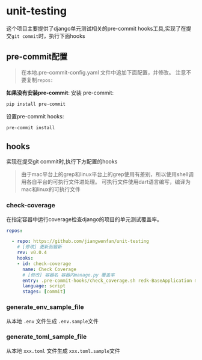 # unit-testing
这个项目主要提供了django单元测试相关的pre-commit hooks工具,实现了在提交`git commit`时，执行下面hooks

## pre-commit配置

> 在本地.pre-commit-config.yaml 文件中追加下面配置，并修改。
> 注意不要复制`repos:`


**如果没有安装pre-commit**:
安装 pre-commit:
```bash
pip install pre-commit
```
设置pre-commit hooks:
```bash
pre-commit install
```

## hooks
实现在提交git commit时,执行下方配置的hooks
> 由于mac平台上的grep和linux平台上的grep使用有差别，所以使用shell调用各自平台的可执行文件进处理。
> 可执行文件使用dart语言编写，编译为mac和linux的可执行文件
### check-coverage
在指定容器中运行coverage检查django的项目的单元测试覆盖率。
```yaml
repos:

  - repo: https://github.com/jiangwenfan/unit-testing
    # [修改] 更新到最新
    rev: v0.0.4
    hooks:
    - id: check-coverage
      name: Check Coverage
      # [修改] 容器名 容器内manage.py 覆盖率
      entry: .pre-commit-hooks/check_coverage.sh redk-BaseApplication manage.py 90
      language: script
      stages: [commit]
```
### generate_env_sample_file
从本地 `.env` 文件生成 `.env.sample`文件

### generate_toml_sample_file
从本地 `xxx.toml` 文件生成 `xxx.toml.sample`文件
